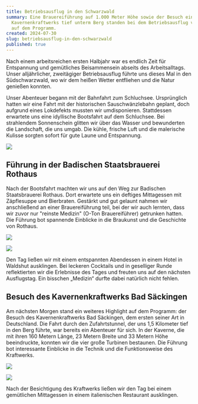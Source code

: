 ```yaml
---
title: Betriebsausflug in den Schwarzwald
summary: Eine Brauereiführung auf 1.000 Meter Höhe sowie der Besuch eines
  Kavernenkraftwerks tief unterm Berg standen bei dem Betriebsausflug von geOps
  auf dem Programm.
created: 2024-07-30
slug: betriebsausflug-in-den-schwarzwald
published: true
---
```

Nach einem arbeitsreichen ersten Halbjahr war es endlich Zeit für Entspannung und gemütliches Beisammensein abseits des Arbeitsalltags. Unser alljährlicher, zweitägiger Betriebsausflug führte uns dieses Mal in den Südschwarzwald, wo wir dem heißen Wetter entfliehen und die Natur genießen konnten.

Unser Abenteuer begann mit der Bahnfahrt zum Schluchsee. Ursprünglich hatten wir eine Fahrt mit der historischen Sauschwänzlebahn geplant, doch aufgrund eines Lokdefekts mussten wir umdisponieren. Stattdessen erwartete uns eine idyllische Bootsfahrt auf dem Schluchsee. Bei strahlendem Sonnenschein glitten wir über das Wasser und bewunderten die Landschaft, die uns umgab. Die kühle, frische Luft und die malerische Kulisse sorgten sofort für gute Laune und Entspannung.

![](/images/blog/company-outing-in-the-black-forest/img_3860.jpg)

## Führung in der Badischen Staatsbrauerei Rothaus

Nach der Bootsfahrt machten wir uns auf den Weg zur Badischen Staatsbrauerei Rothaus. Dort erwartete uns ein deftiges Mittagessen mit Zäpflesuppe und Bierbraten. Gestärkt und gut gelaunt nahmen wir anschließend an einer Brauereiführung teil, bei der wir auch lernten, dass wir zuvor nur "reinste Medizin" (O-Ton Brauereiführer) getrunken hatten. Die Führung bot spannende Einblicke in die Braukunst und die Geschichte von Rothaus.

![](/images/blog/company-outing-in-the-black-forest/img_3999.jpg)

![](/images/blog/company-outing-in-the-black-forest/img_4066.jpg)

Den Tag ließen wir mit einem entspannten Abendessen in einem Hotel in Waldshut ausklingen. Bei leckeren Cocktails und in geselliger Runde reflektierten wir die Erlebnisse des Tages und freuten uns auf den nächsten Ausflugstag. Ein bisschen „Medizin“ durfte dabei natürlich nicht fehlen.

## Besuch des Kavernenkraftwerks Bad Säckingen

Am nächsten Morgen stand ein weiteres Highlight auf dem Programm: der Besuch des Kavernenkraftwerks Bad Säckingen, dem ersten seiner Art in Deutschland. Die Fahrt durch den Zufahrtstunnel, der uns 1,5 Kilometer tief in den Berg führte, war bereits ein Abenteuer für sich. In der Kaverne, die mit ihren 160 Metern Länge, 23 Metern Breite und 33 Metern Höhe beeindruckte, konnten wir die vier große Turbinen bestaunen. Die Führung bot interessante Einblicke in die Technik und die Funktionsweise des Kraftwerks.

![](/images/blog/company-outing-in-the-black-forest/img_4071.jpg)

![](/images/blog/company-outing-in-the-black-forest/2024-07-19-12.15.15.jpg)

Nach der Besichtigung des Kraftwerks ließen wir den Tag bei einem gemütlichen Mittagessen in einem italienischen Restaurant ausklingen.
